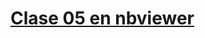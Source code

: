 # [Clase 05 en nbviewer](https://nbviewer.jupyter.org/github/TISparta/pcuni-2019/blob/master/clase-05/clase-05.ipynb)
